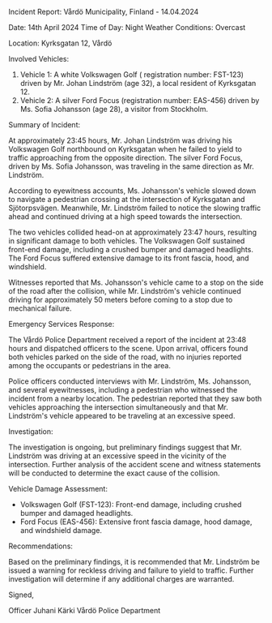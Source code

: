 Incident Report: Vårdö Municipality, Finland - 14.04.2024

Date: 14th April 2024
Time of Day: Night
Weather Conditions: Overcast

Location: Kyrksgatan 12, Vårdö

Involved Vehicles:

1. Vehicle 1: A white Volkswagen Golf ( registration number: FST-123) driven by Mr. Johan Lindström (age 32), a local resident of Kyrksgatan 12.
2. Vehicle 2: A silver Ford Focus (registration number: EAS-456) driven by Ms. Sofia Johansson (age 28), a visitor from Stockholm.

Summary of Incident:

At approximately 23:45 hours, Mr. Johan Lindström was driving his Volkswagen Golf northbound on Kyrksgatan when he failed to yield to traffic approaching from the opposite direction. The silver Ford Focus, driven by Ms. Sofia Johansson, was traveling in the same direction as Mr. Lindström.

According to eyewitness accounts, Ms. Johansson's vehicle slowed down to navigate a pedestrian crossing at the intersection of Kyrksgatan and Sjötorpsvägen. Meanwhile, Mr. Lindström failed to notice the slowing traffic ahead and continued driving at a high speed towards the intersection.

The two vehicles collided head-on at approximately 23:47 hours, resulting in significant damage to both vehicles. The Volkswagen Golf sustained front-end damage, including a crushed bumper and damaged headlights. The Ford Focus suffered extensive damage to its front fascia, hood, and windshield.

Witnesses reported that Ms. Johansson's vehicle came to a stop on the side of the road after the collision, while Mr. Lindström's vehicle continued driving for approximately 50 meters before coming to a stop due to mechanical failure.

Emergency Services Response:

The Vårdö Police Department received a report of the incident at 23:48 hours and dispatched officers to the scene. Upon arrival, officers found both vehicles parked on the side of the road, with no injuries reported among the occupants or pedestrians in the area.

Police officers conducted interviews with Mr. Lindström, Ms. Johansson, and several eyewitnesses, including a pedestrian who witnessed the incident from a nearby location. The pedestrian reported that they saw both vehicles approaching the intersection simultaneously and that Mr. Lindström's vehicle appeared to be traveling at an excessive speed.

Investigation:

The investigation is ongoing, but preliminary findings suggest that Mr. Lindström was driving at an excessive speed in the vicinity of the intersection. Further analysis of the accident scene and witness statements will be conducted to determine the exact cause of the collision.

Vehicle Damage Assessment:

* Volkswagen Golf (FST-123): Front-end damage, including crushed bumper and damaged headlights.
* Ford Focus (EAS-456): Extensive front fascia damage, hood damage, and windshield damage.

Recommendations:

Based on the preliminary findings, it is recommended that Mr. Lindström be issued a warning for reckless driving and failure to yield to traffic. Further investigation will determine if any additional charges are warranted.

Signed,

Officer Juhani Kärki
Vårdö Police Department